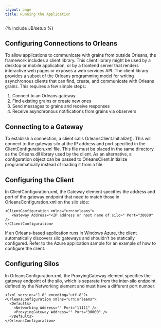 ```yaml
---
layout: page
title: Running the Application
---
```

{% include JB/setup %}

## Configuring Connections to Orleans

To allow applications to communicate with grains from outside Orleans, the framework includes a client library. This client library might be used by a desktop or mobile application, or by a frontend server that renders interactive web pages or exposes a web services API. The client library provides a subset of the Orleans programming model for writing asynchronous clients that can find, create, and communicate with Orleans grains. This requires a few simple steps:

1. Connect to an Orleans gateway 
2. Find existing grains or create new ones 
3. Send messages to grains and receive responses 
4. Receive asynchronous notifications from grains via observers 

## Connecting to a Gateway

To establish a connection, a client calls OrleansClient.Initialize(). This will connect to the gateway silo at the IP address and port specified in the ClientConfiguration.xml file. This file must be placed in the same directory as the Orleans.dll library used by the client. As an alternative, a configuration object can be passed to OrleansClient.Initialize programmatically instead of loading it from a file.

## Configuring the Client

In ClientConfiguration.xml, the Gateway element specifies the address and port of the gateway endpoint that need to match those in OrleansConfiguration.xml on the silo side:

    <ClientConfiguration xmlns="urn:orleans">
       <Gateway Address="<IP address or host name of silo>" Port="30000" />
    </ClientConfiguration>

If an Orleans-based application runs in Windows Azure, the client automatically discovers silo gateways and shouldn't be statically configured. Refer to the Azure application sample for an example of how to configure the client.

## Configuring Silos

In OrleansConfiguration.xml, the ProxyingGateway element specifies the gateway endpoint of the silo, which is separate from the inter-silo endpoint defined by the Networking element and must have a different port number:

    <?xml version="1.0" encoding="utf-8"?>
    <OrleansConfiguration xmlns="urn:orleans">
      <Defaults>
        <Networking Address="" Port="11111" />
        <ProxyingGateway Address="" Port="30000" />
      </Defaults>
    </OrleansConfiguration>
